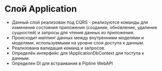 # Cлой Application
- Данный слой реализован под CQRS - реализуются команды для изменения состояния приложения (создание, обновление, удаление сущностей) и запросы для чтения данных из приложения.
- Происходит маппинг данных между внутренними моделями и моделями, используемыми на уровне слоя доступа к данным.
- Реализована валидация команд и запросов.
- Определён интерфейс для IApplicationDbContext для тоступа к данным.
- Определен DI для встраивания в Pipline WebAPI

